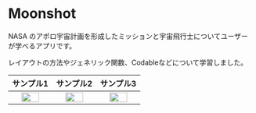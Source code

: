# Moonshot
NASA のアポロ宇宙計画を形成したミッションと宇宙飛行士についてユーザーが学べるアプリです。

  レイアウトの方法やジェネリック関数、Codableなどについて学習しました。

  |サンプル1|サンプル2|サンプル3|
|:-:|:-:|:-:|
|<img src="https://github.com/user-attachments/assets/5aa88812-516e-41f4-b3ee-faaca607c16d" width="70%">|<img src="https://github.com/user-attachments/assets/4e7c3174-1285-478e-aabb-2c2b3f4564af" width="70%">|<img src="https://github.com/user-attachments/assets/fc53f633-8dc2-44b8-8f07-7d709118c3e4" width="70%">|
